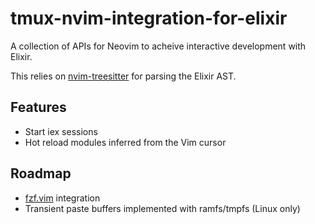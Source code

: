 # tmux-nvim-integration-for-elixir
A collection of APIs for Neovim to acheive interactive development with Elixir.  

This relies on [nvim-treesitter](https://github.com/nvim-treesitter/nvim-treesitter) for parsing the Elixir AST.  

## Features
- Start iex sessions
- Hot reload modules inferred from the Vim cursor

## Roadmap 
- [fzf.vim](https://github.com/junegunn/fzf.vim) integration 
- Transient paste buffers implemented with ramfs/tmpfs (Linux only)
